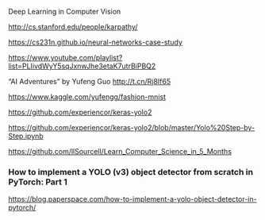 Deep Learning in Computer Vision

http://cs.stanford.edu/people/karpathy/

https://cs231n.github.io/neural-networks-case-study

https://www.youtube.com/playlist?list=PLIivdWyY5sqJxnwJhe3etaK7utrBiPBQ2


“AI Adventures” by Yufeng Guo http://t.cn/Rj8If65

https://www.kaggle.com/yufengg/fashion-mnist

https://github.com/experiencor/keras-yolo2

https://github.com/experiencor/keras-yolo2/blob/master/Yolo%20Step-by-Step.ipynb

https://github.com/llSourcell/Learn_Computer_Science_in_5_Months

### How to implement a YOLO (v3) object detector from scratch in PyTorch: Part 1

https://blog.paperspace.com/how-to-implement-a-yolo-object-detector-in-pytorch/
